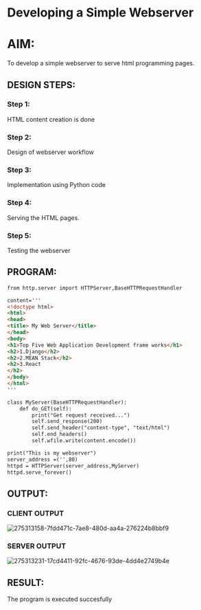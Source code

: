 # Developing a Simple Webserver

# AIM:

To develop a simple webserver to serve html programming pages.

## DESIGN STEPS:

### Step 1:

HTML content creation is done

### Step 2:

Design of webserver workflow

### Step 3:

Implementation using Python code

### Step 4:

Serving the HTML pages.

### Step 5:

Testing the webserver

## PROGRAM:
```html
from http.server import HTTPServer,BaseHTTPRequestHandler

content='''
<!doctype html>
<html>
<head>
<title> My Web Server</title>
</head>
<body>
<h1>Top Five Web Application Development frame works</h1>
<h2>1.Django</h2>
<h2>2.MEAN Stack</h2>
<h2>3.React
</h2>
</body>
</html>
'''

class MyServer(BaseHTTPRequestHandler):
    def do_GET(self):
        print("Get request received...")
        self.send_response(200) 
        self.send_header("content-type", "text/html")       
        self.end_headers()
        self.wfile.write(content.encode())

print("This is my webserver") 
server_address =('',80)
httpd = HTTPServer(server_address,MyServer)
httpd.serve_forever()

```

## OUTPUT:

### CLIENT OUTPUT

![275313158-7fdd471c-7ae8-480d-aa4a-276224b8bbf9](https://github.com/rajeshsmaha/webserver/assets/147608800/d4c33262-0d4e-410f-82f9-301ccfb8debc)


### SERVER OUTPUT
![275313231-17cd4411-92fc-4676-93de-4dd4e2749b4e](https://github.com/rajeshsmaha/webserver/assets/147608800/89761c8a-9fe1-443b-b5c6-cfcfe5e4fb69)




## RESULT:
The program is executed succesfully
